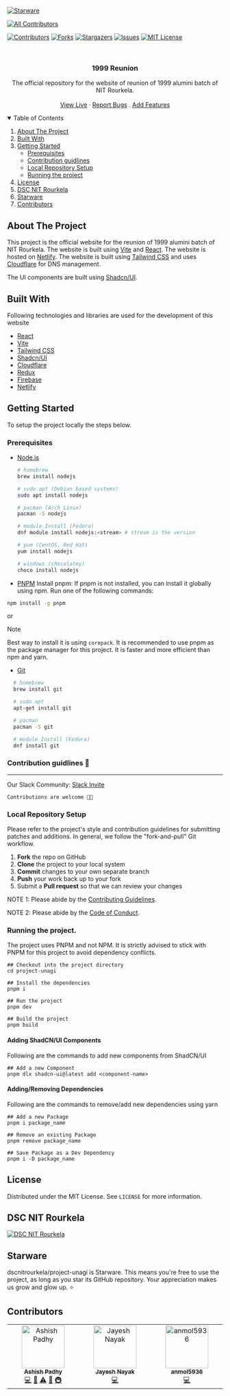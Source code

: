 [![Starware](https://img.shields.io/badge/Starware-⭐-black?labelColor=f9b00d)](https://github.com/zepfietje/starware)

<!-- ALL-CONTRIBUTORS-BADGE:START - Do not remove or modify this section -->

[![All Contributors](https://img.shields.io/badge/all_contributors-3-orange.svg?style=flat-square)](#contributors-)

<!-- ALL-CONTRIBUTORS-BADGE:END -->

[![Contributors][contributors-shield]][contributors-url]
[![Forks][forks-shield]][forks-url]
[![Stargazers][stars-shield]][stars-url]
[![Issues][issues-shield]][issues-url]
[![MIT License][license-shield]][license-url]

<br />
<p align="center">
  <!-- <a href="https://github.com/dscnitrourkela/project-unagi">
    <img src="images/logo.png" alt="Logo" width="130">
  </a> -->

  <h3 align="center">1999 Reunion</h3>

  <p align="center">
    The official repository for the website of reunion of 1999 alumini batch of NIT Rourkela.
    <br />
    <br />
    <a href="#">View Live</a>
    ·
    <a href="https://github.com/dscnitrourkela/project-unagi/issues">Report Bugs</a>
    .
    <a href="https://github.com/dscnitrourkela/project-unagi/issues">Add Features</a>
  </p>
</p>

<!-- TABLE OF CONTENTS -->
<details open="open">
  <summary>Table of Contents</summary>
  <ol>
    <li>
      <a href="#about-the-project">About The Project</a>
      <ul>
      </ul>
        <li><a href="#built-with">Built With</a></li>
    </li>
    <li>
      <a href="#getting-started">Getting Started</a>
      <ul>
        <li><a href="#prerequisites">Prerequisites</a></li>
        <li><a href="#contribution-guidlines">Contribution guidlines</a></li>
        <li><a href="#local-repository-setup">Local Repository Setup</a></li>
        <li><a href="#running-the-project">Running the project</a></li>
      </ul>
    </li>
    <li><a href="#license">License</a></li>
    <li><a href="#dsc-nit-rourkela">DSC NIT Rourkela</a></li>
    <li><a href="#starware">Starware</a></li>
    <li><a href="#contributors">Contributors</a></li>
  </ol>
</details>

## About The Project

This project is the official website for the reunion of 1999 alumini batch of NIT Rourkela. The website is built using [Vite](https://vitejs.dev/) and [React](https://reactjs.org/). The website is hosted on [Netlify](https://www.netlify.com/). The website is built using [Tailwind CSS](https://tailwindcss.com/) and uses [Cloudflare](https://www.cloudflare.com/) for DNS management.

The UI components are built using [Shadcn/UI](https://shadcn-ui.vercel.app/).

## Built With

Following technologies and libraries are used for the development of this website

-  [React](https://reactjs.org/)
-  [Vite](https://vitejs.dev/)
-  [Tailwind CSS](https://tailwindcss.com/)
-  [Shadcn/UI](https://shadcn-ui.vercel.app/)
-  [Cloudflare](https://www.cloudflare.com/)
-  [Redux](https://redux.js.org/)
-  [Firebase](https://firebase.google.com/)
-  [Netlify](https://www.netlify.com/)

## Getting Started

To setup the project locally the steps below.

### Prerequisites

-  [Node.js](https://nodejs.org/en/download/)

   ```sh
   # homebrew
   brew install nodejs

   # sudo apt (Debian based systems)
   sudo apt install nodejs

   # pacman (Arch Linux)
   pacman -S nodejs

   # module Install (Fedora)
   dnf module install nodejs:<stream> # stream is the version

   # yum (CentOS, Red Hat)
   yum install nodejs

   # windows (chocolatey)
   choco install nodejs

   ```

-  [PNPM](https://pnpm.io/installation)
   Install pnpm: If pnpm is not installed, you can install it globally using npm. Run one of the following commands:

```bash
npm install -g pnpm
```

or

> [!NOTE]
> Best way to install it is using `corepack`. It is recommended to use pnpm as the package manager for this project. It is faster and more efficient than npm and yarn.

-  [Git](https://git-scm.com/downloads)

```sh
  # homebrew
  brew install git

  # sudo apt
  apt-get install git

  # pacman
  pacman -S git

  # module Install (Fedora)
  dnf install git

```

### Contribution guidlines 🎃

---

Our Slack Community: [Slack Invite](http://bit.ly/NITRDevs) <br>

`Contributions are welcome 🎉🎉`

### Local Repository Setup

Please refer to the project's style and contribution guidelines for submitting patches and additions. In general, we follow the "fork-and-pull" Git workflow.

1. **Fork** the repo on GitHub
2. **Clone** the project to your local system
3. **Commit** changes to your own separate branch
4. **Push** your work back up to your fork
5. Submit a **Pull request** so that we can review your changes

NOTE 1: Please abide by the [Contributing Guidelines](https://github.com/dscnitrourkela/project-unagi/blob/master/CONTRIBUTING.md).

NOTE 2: Please abide by the [Code of Conduct](https://github.com/dscnitrourkela/project-unagi/blob/master/CODE_OF_CONDUCT.md).

### Running the project.

The project uses PNPM and not NPM. It is strictly advised to stick with PNPM for this project to avoid dependency conflicts.

```
## Checkout into the project directory
cd project-unagi

## Install the dependencies
pnpm i

## Run the project
pnpm dev

## Build the project
pnpm build

```

#### Adding ShadCN/UI Components

Following are the commands to add new components from ShadCN/UI

```
## Add a new Component
pnpm dlx shadcn-ui@latest add <component-name>

```

#### Adding/Removing Dependencies

Following are the commands to remove/add new dependencies using yarn

```
## Add a new Package
pnpm i package_name

## Remove an existing Package
pnpm remove package_name

## Save Package as a Dev Dependency
pnpm i -D package_name
```

## License

Distributed under the MIT License. See `LICENSE` for more information.

## DSC NIT Rourkela

[![DSC NIT Rourkela][dsc-nitrourkela]](https://dscnitrourkela.org)

## Starware

dscnitrourkela/project-unagi is Starware.
This means you're free to use the project, as long as you star its GitHub repository.
Your appreciation makes us grow and glow up. ⭐

<!-- MARKDOWN LINKS & IMAGES -->
<!-- https://www.markdownguide.org/basic-syntax/#reference-style-links -->

[contributors-shield]: https://img.shields.io/github/contributors/dscnitrourkela/project-unagi?style=for-the-badge
[contributors-url]: https://github.com/dscnitrourkela/project-unagi/graphs/contributors
[forks-shield]: https://img.shields.io/github/forks/dscnitrourkela/project-unagi?style=for-the-badge
[forks-url]: https://github.com/dscnitrourkela/project-unagi/network/members
[stars-shield]: https://img.shields.io/github/stars/dscnitrourkela/project-unagi?style=for-the-badge
[stars-url]: https://github.com/dscnitrourkela/project-unagi/stargazers
[issues-shield]: https://img.shields.io/github/issues/dscnitrourkela/project-unagi?style=for-the-badge
[issues-url]: https://github.com/dscnitrourkela/project-unagi/issues
[license-shield]: https://img.shields.io/github/license/dscnitrourkela/project-unagi?style=for-the-badge
[license-url]: https://github.com/dscnitrourkela/project-unagi/blob/main/LICENSE
[product-screenshot]: images/Compose.png
[dsc-nitrourkela]: images/repoCover.png

## Contributors

<!-- ALL-CONTRIBUTORS-LIST:START - Do not remove or modify this section -->
<!-- prettier-ignore-start -->
<!-- markdownlint-disable -->
<table>
  <tbody>
    <tr>
      <td align="center" valign="top" width="14.28%"><a href="http://ashishpadhy.live"><img src="https://avatars.githubusercontent.com/u/100484401?v=4?s=100" width="100px;" alt="Ashish Padhy"/><br /><sub><b>Ashish Padhy</b></sub></a><br /><a href="https://github.com/dscnitrourkela/project-udon/commits?author=Shurtu-gal" title="Code">💻</a> <a href="#projectManagement-Shurtu-gal" title="Project Management">📆</a> <a href="https://github.com/dscnitrourkela/project-udon/commits?author=Shurtu-gal" title="Tests">⚠️</a> <a href="#maintenance-Shurtu-gal" title="Maintenance">🚧</a> <a href="#infra-Shurtu-gal" title="Infrastructure (Hosting, Build-Tools, etc)">🚇</a></td>
      <td align="center" valign="top" width="14.28%"><a href="https://github.com/starkjay21"><img src="https://avatars.githubusercontent.com/u/100998898?v=4?s=100" width="100px;" alt="Jayesh Nayak"/><br /><sub><b>Jayesh Nayak</b></sub></a><br /><a href="https://github.com/dscnitrourkela/project-udon/commits?author=starkjay21" title="Code">💻</a></td>
      <td align="center" valign="top" width="14.28%"><a href="https://github.com/anmol5936"><img src="https://avatars.githubusercontent.com/u/127973342?v=4?s=100" width="100px;" alt="anmol5936"/><br /><sub><b>anmol5936</b></sub></a><br /><a href="https://github.com/dscnitrourkela/project-udon/commits?author=anmol5936" title="Code">💻</a></td>
    </tr>
  </tbody>
</table>

<!-- markdownlint-restore -->
<!-- prettier-ignore-end -->

<!-- ALL-CONTRIBUTORS-LIST:END -->
